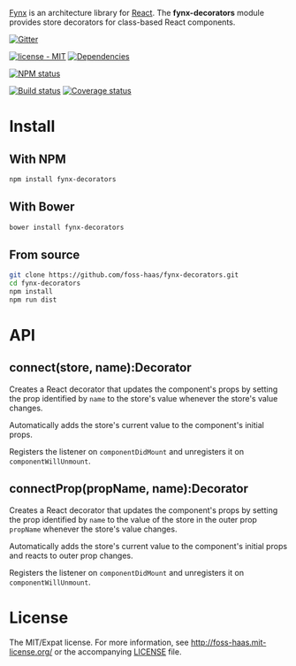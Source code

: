 [Fynx](http://foss-haas.github.io/fynx) is an architecture library for [React](http://facebook.github.io/react). The **fynx-decorators** module provides store decorators for class-based React components.

[![Gitter](https://badges.gitter.im/Join%20Chat.svg)](https://gitter.im/foss-haas/fynx)

[![license - MIT](https://img.shields.io/npm/l/fynx-decorators.svg)](http://foss-haas.mit-license.org) [![Dependencies](https://img.shields.io/david/foss-haas/fynx-decorators.svg)](https://david-dm.org/foss-haas/fynx-decorators)

[![NPM status](https://nodei.co/npm/fynx-decorators.png?compact=true)](https://www.npmjs.com/package/fynx-decorators)

[![Build status](https://img.shields.io/travis/foss-haas/fynx-decorators.svg)](https://travis-ci.org/foss-haas/fynx-decorators) [![Coverage status](https://img.shields.io/coveralls/foss-haas/fynx-decorators.svg)](https://coveralls.io/r/foss-haas/fynx-decorators?branch=master)

# Install

## With NPM

```sh
npm install fynx-decorators
```

## With Bower

```sh
bower install fynx-decorators
```

## From source

```sh
git clone https://github.com/foss-haas/fynx-decorators.git
cd fynx-decorators
npm install
npm run dist
```

# API

## connect(store, name):Decorator

Creates a React decorator that updates the component's props by setting the prop identified by `name` to the store's value whenever the store's value changes.

Automatically adds the store's current value to the component's initial props.

Registers the listener on `componentDidMount` and unregisters it on `componentWillUnmount`.

## connectProp(propName, name):Decorator

Creates a React decorator that updates the component's props by setting the prop identified by `name` to the value of the store in the outer prop `propName` whenever the store's value changes.

Automatically adds the store's current value to the component's initial props and reacts to outer prop changes.

Registers the listener on `componentDidMount` and unregisters it on `componentWillUnmount`.

# License

The MIT/Expat license. For more information, see http://foss-haas.mit-license.org/ or the accompanying [LICENSE](https://github.com/foss-haas/fynx-decorators/blob/master/LICENSE) file.
